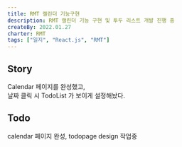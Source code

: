 ```yaml
---
title: RMT 캘린더 기능구현
description: RMT 캘린더 기능 구현 및 투두 리스트 개발 진행 중
createBy: 2022.01.27
charter: RMT
tags: ["일지", "React.js", "RMT"]
---
```


## Story

Calendar 페이지를 완성했고,  
날짜 클릭 시 TodoList 가 보이게 설정해놨다.

## Todo

calendar 페이지 완성,
todopage design 작업중
